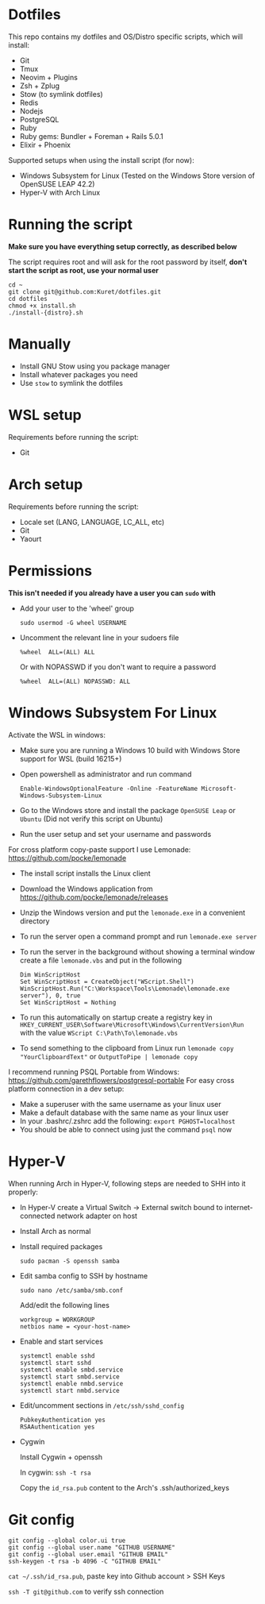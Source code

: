 # Dotfiles

This repo contains my dotfiles and OS/Distro specific scripts, which will install:
- Git
- Tmux
- Neovim + Plugins
- Zsh + Zplug
- Stow (to symlink dotfiles)
- Redis
- Nodejs
- PostgreSQL
- Ruby
- Ruby gems: Bundler + Foreman + Rails 5.0.1
- Elixir + Phoenix

Supported setups when using the install script (for now):
- Windows Subsystem for Linux (Tested on the Windows Store version of OpenSUSE LEAP 42.2)
- Hyper-V with Arch Linux

# Running the script

**Make sure you have everything setup correctly, as described below**

The script requires root and will ask for the root password by itself, **don't start the script as root, use your normal user**

```
cd ~
git clone git@github.com:Kuret/dotfiles.git
cd dotfiles
chmod +x install.sh
./install-{distro}.sh
```

# Manually

- Install GNU Stow using you package manager
- Install whatever packages you need
- Use `stow` to symlink the dotfiles

# WSL setup

Requirements before running the script:
- Git

# Arch setup

Requirements before running the script:
- Locale set (LANG, LANGUAGE, LC_ALL, etc)
- Git
- Yaourt

# Permissions

**This isn't needed if you already have a user you can `sudo` with**

- Add your user to the 'wheel' group

   `sudo usermod -G wheel USERNAME`
   
- Uncomment the relevant line in your sudoers file

   `%wheel  ALL=(ALL) ALL`
   
   Or with NOPASSWD if you don't want to require a password
   
   `%wheel  ALL=(ALL) NOPASSWD: ALL`

# Windows Subsystem For Linux

Activate the WSL in windows:
- Make sure you are running a Windows 10 build with Windows Store support for WSL (build 16215+)
- Open powershell as administrator and run command

   `Enable-WindowsOptionalFeature -Online -FeatureName Microsoft-Windows-Subsystem-Linux`
   
- Go to the Windows store and install the package `OpenSUSE Leap` or `Ubuntu` (Did not verify this script on Ubuntu)
- Run the user setup and set your username and passwords

For cross platform copy-paste support I use Lemonade: https://github.com/pocke/lemonade
- The install script installs the Linux client
- Download the Windows application from https://github.com/pocke/lemonade/releases
- Unzip the Windows version and put the `lemonade.exe` in a convenient directory
- To run the server open a command prompt and run `lemonade.exe server`
- To run the server in the background without showing a terminal window create a file `lemonade.vbs` and put in the following
   ```
   Dim WinScriptHost
   Set WinScriptHost = CreateObject("WScript.Shell")
   WinScriptHost.Run("C:\Workspace\Tools\Lemonade\lemonade.exe server"), 0, true
   Set WinScriptHost = Nothing
   ```
- To run this automatically on startup create a registry key in `HKEY_CURRENT_USER\Software\Microsoft\Windows\CurrentVersion\Run` with the value `WScript C:\Path\To\lemonade.vbs`

- To send something to the clipboard from Linux run `lemonade copy "YourClipboardText"` or `OutputToPipe | lemonade copy`

I recommend running PSQL Portable from Windows: https://github.com/garethflowers/postgresql-portable
For easy cross platform connection in a dev setup:
- Make a superuser with the same username as your linux user
- Make a default database with the same name as your linux user
- In your .bashrc/.zshrc add the following: `export PGHOST=localhost`
- You should be able to connect using just the command `psql` now

# Hyper-V

When running Arch in Hyper-V, following steps are needed to SHH into it properly:
- In Hyper-V create a Virtual Switch -> External switch bound to internet-connected network adapter on host
- Install Arch as normal
- Install required packages

   `sudo pacman -S openssh samba`

- Edit samba config to SSH by hostname

  `sudo nano /etc/samba/smb.conf`

  Add/edit the following lines

    ```
    workgroup = WORKGROUP
    netbios name = <your-host-name>
    ```
- Enable and start services

  ```
  systemctl enable sshd
  systemctl start sshd
  systemctl enable smbd.service
  systemctl start smbd.service
  systemctl enable nmbd.service
  systemctl start nmbd.service
  ```
  
- Edit/uncomment sections in `/etc/ssh/sshd_config`
  
  ```
  PubkeyAuthentication yes
  RSAAuthentication yes
  ```
  
- Cygwin

   Install Cygwin + openssh

  In cygwin: `ssh -t rsa`
  
  Copy the `id_rsa.pub` content to the Arch's .ssh/authorized_keys
  
# Git config

  ```
  git config --global color.ui true
  git config --global user.name "GITHUB USERNAME"
  git config --global user.email "GITHUB EMAIL"
  ssh-keygen -t rsa -b 4096 -C "GITHUB EMAIL"
  ```
  
  `cat ~/.ssh/id_rsa.pub`, paste key into Github account > SSH Keys
  
  `ssh -T git@github.com` to verify ssh connection
